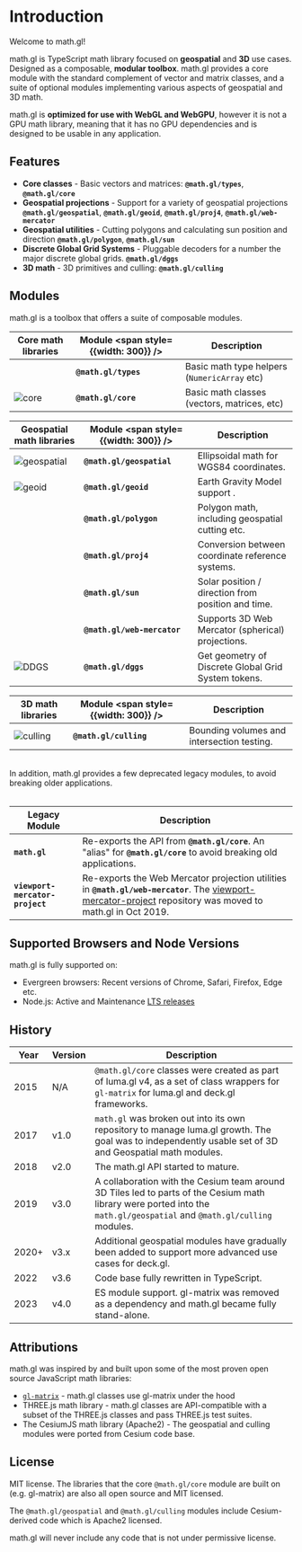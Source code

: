 # Introduction

Welcome to math.gl!

math.gl is TypeScript math library focused on **geospatial** and **3D** use cases. Designed as a composable, **modular toolbox**. math.gl provides a core module with the standard complement of vector and matrix classes, and a suite of optional modules implementing various aspects of geospatial and 3D math.

math.gl is **optimized for use with WebGL and WebGPU**, however it is not a GPU math library, meaning that it has no GPU dependencies and is designed to be usable in any application.

## Features

- **Core classes** - Basic vectors and matrices: **`@math.gl/types`**, **`@math.gl/core`**
- **Geospatial projections** - Support for a variety of geospatial projections **`@math.gl/geospatial`**, **`@math.gl/geoid`**, **`@math.gl/proj4`**, **`@math.gl/web-mercator`**
- **Geospatial utilities** - Cutting polygons and calculating sun position and direction **`@math.gl/polygon`**, **`@math.gl/sun`**
- **Discrete Global Grid Systems** - Pluggable decoders for a number the major discrete global grids. **`@math.gl/dggs`**
- **3D math** - 3D primitives and culling: **`@math.gl/culling`**

## Modules

math.gl is a toolbox that offers a suite of composable modules.

| **Core math libraries**           | Module <span style={{width: 300}} /> | Description                                  |
| --------------------------------- | ------------------------------------ | -------------------------------------------- |
|                                   | **`@math.gl/types`**                 | Basic math type helpers (`NumericArray` etc) |
| ![core](./images/core.png 'core') | **`@math.gl/core`**                  | Basic math classes (vectors, matrices, etc)  |

| **Geospatial math libraries**                       | Module <span style={{width: 300}} /> | Description                                         |
| --------------------------------------------------- | ------------------------------------ | --------------------------------------------------- |
| ![geospatial](./images/geospatial.svg 'geospatial') | **`@math.gl/geospatial`**            | Ellipsoidal math for WGS84 coordinates.             |
| ![geoid](./images/geoid.png 'geoid')                | **`@math.gl/geoid`**                 | Earth Gravity Model support .                       |
|                                                     | **`@math.gl/polygon`**               | Polygon math, including geospatial cutting etc.     |
|                                                     | **`@math.gl/proj4`**                 | Conversion between coordinate reference systems.    |
|                                                     | **`@math.gl/sun`**                   | Solar position / direction from position and time.  |
|                                                     | **`@math.gl/web-mercator`**          | Supports 3D Web Mercator (spherical) projections.   |
| ![DDGS](./images/dggs/s2.png 'dggs')                | **`@math.gl/dggs`**                  | Get geometry of Discrete Global Grid System tokens. |

| **3D math libraries**                      | Module <span style={{width: 300}} /> | Description                                |
| ------------------------------------------ | ------------------------------------ | ------------------------------------------ |
| ![culling](./images/culling.png 'culling') | **`@math.gl/culling`**               | Bounding volumes and intersection testing. |

<br/>
In addition, math.gl provides a few deprecated legacy modules, to avoid breaking older applications.
<br/>
<br/>

| Legacy Module                   | Description                                                                                                                                                                                                             |
| ------------------------------- | ----------------------------------------------------------------------------------------------------------------------------------------------------------------------------------------------------------------------- |
| **`math.gl`**                   | Re-exports the API from **`@math.gl/core`**. An "alias" for **`@math.gl/core`** to avoid breaking old applications.                                                                                                     |
| **`viewport-mercator-project`** | Re-exports the Web Mercator projection utilities in **`@math.gl/web-mercator`**. The [viewport-mercator-project](https://github.com/uber-common/viewport-mercator-project) repository was moved to math.gl in Oct 2019. |

## Supported Browsers and Node Versions

math.gl is fully supported on:

- Evergreen browsers: Recent versions of Chrome, Safari, Firefox, Edge etc.
- Node.js: Active and Maintenance [LTS releases](https://nodejs.org/en/about/releases/)

## History

| Year  | Version | Description                                                                                                                                                            |
| ----- | ------- | ---------------------------------------------------------------------------------------------------------------------------------------------------------------------- |
| 2015  | N/A     | `@math.gl/core` classes were created as part of luma.gl v4, as a set of class wrappers for `gl-matrix` for luma.gl and deck.gl frameworks.                             |
| 2017  | v1.0    | `math.gl` was broken out into its own repository to manage luma.gl growth. The goal was to independently usable set of 3D and Geospatial math modules.                 |
| 2018  | v2.0    | The math.gl API started to mature.                                                                                                                                     |
| 2019  | v3.0    | A collaboration with the Cesium team around 3D Tiles led to parts of the Cesium math library were ported into the `math.gl/geospatial` and `@math.gl/culling` modules. |
| 2020+ | v3.x    | Additional geospatial modules have gradually been added to support more advanced use cases for deck.gl.                                                                |
| 2022  | v3.6    | Code base fully rewritten in TypeScript.                                                                                                                               |
| 2023  | v4.0    | ES module support. gl-matrix was removed as a dependency and math.gl became fully stand-alone.                                                                         |

## Attributions

math.gl was inspired by and built upon some of the most proven open source JavaScript math libraries:

- [`gl-matrix`](http://glmatrix.net/) - math.gl classes use gl-matrix under the hood
- THREE.js math library - math.gl classes are API-compatible with a subset of the THREE.js classes and pass THREE.js test suites.
- The CesiumJS math library (Apache2) - The geospatial and culling modules were ported from Cesium code base.

## License

MIT license. The libraries that the core `@math.gl/core` module are built on (e.g. gl-matrix) are also all open source and MIT licensed.

The `@math.gl/geospatial` and `@math.gl/culling` modules include Cesium-derived code which is Apache2 licensed.

math.gl will never include any code that is not under permissive license.
